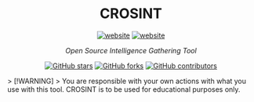 <h1 align="center">CROSINT</h1>
<div class="heading" align="center">
  <div class="links">
    <a href="www.linkedin.com/in/colin-rob"><img src="https://img.shields.io/badge/LinkedIn-blue?logo=linkedin" alt="website"/></a>
    <a href="www.github.com/crobinson-dev"><img src="https://img.shields.io/badge/Github-white?logo=github&logoColor=000000" alt="website"/></a>
  </div>
  
  <i>Open Source Intelligence Gathering Tool</i>

  [![GitHub stars](https://img.shields.io/github/stars/itsb1ng/bingbot.svg?color=pink)](https://github.com/crobinson-dev/CROSINT/main)
  [![GitHub forks](https://img.shields.io/github/forks/itsb1ng/bingbot.svg?color=pink)](https://github.com/crobinson-dev/CROSINT/main)
  [![GitHub contributors](https://img.shields.io/github/contributors/itsb1ng/bingbot.svg?color=pink)](https://github.com/crobinson-dev/CROSINT/main)
</div>
> [!WARNING]  
> You are responsible with your own actions with what you use with this tool. CROSINT is to be used for educational purposes only.
